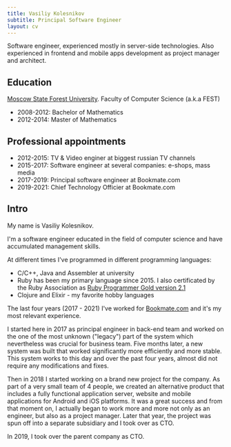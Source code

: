 ```yaml
---
title: Vasiliy Kolesnikov
subtitle: Principal Software Engineer
layout: cv
---
```


Software engineer, experienced mostly in server-side technologies.
Also experienced in frontend and mobile apps development as project manager and architect.

## Education

[Moscow State Forest University](https://eng.msfu.ru/). Faculty of Computer Science (a.k.a FEST)

- 2008-2012: Bachelor of Mathematics
- 2012-2014: Master of Mathematics

## Professional appointments

- 2012-2015: TV & Video enginer at biggest russian TV channels
- 2015-2017: Software engineer at several companies: e-shops, mass media
- 2017-2019: Principal software engineer at Bookmate.com
- 2019-2021: Chief Technology Officier at Bookmate.com

## Intro

My name is Vasiliy Kolesnikov.

I'm a software engineer educated in the field of computer science and have accumulated management skills.

At different times I've programmed in different programming languages:

- C/C++, Java and Assembler at university
- Ruby has been my primary language since 2015. I also certificated by the Ruby Association as [Ruby Programmer Gold version 2.1](https://www.credential.net/773cdc56-cc8f-4f47-b5d5-0a84e8af3c4a)
- Clojure and Elixir - my favorite hobby languages

The last four years (2017 - 2021) I've worked for [Bookmate.com](https://bookmate.com) and it's my most relevant experience.

I started here in 2017 as principal engineer in back-end team and worked on the one of the most unknown ("legacy") part of the system which nevertheless was crucial for business team. Five months later, a new system was built that worked significantly more efficiently and more stable. This system works to this day and over the past four years, almost did not require any modifications and fixes.

Then in 2018 I started working on a brand new project for the company. As part of a very small team of 4 people, we created an alternative product that includes a fully functional application server, website and mobile applications for Android and iOS platforms. It was a great success and from that moment on, I actually began to work more and more not only as an engineer, but also as a project manager. Later that year, the project was spun off into a separate subsidiary and I took over as CTO.

In 2019, I took over the parent company as CTO.
